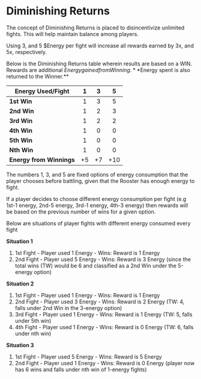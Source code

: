 # Diminishing Returns

The concept of Diminishing Returns is placed to disincentivize unlimited fights. This will help maintain balance among players.

Using 3, and 5 $Energy per fight will increase all rewards earned by 3x, and 5x, respectively.

Below is the Diminishing Returns table wherein results are based on a WIN. Rewards are additional $Energy gained from Winning. **$Energy spent is also returned to the Winner.**

| **Energy Used/Fight**    | **1** | **3** | **5** |
| ------------------------ | :---: | :---: | :---: |
| **1st Win**              |   1   |   3   |   5   |
| **2nd Win**              |   1   |   2   |   3   |
| **3rd Win**              |   1   |   2   |   2   |
| **4th Win**              |   1   |   0   |   0   |
| **5th Win**              |   1   |   0   |   0   |
| **Nth Win**              |   1   |   0   |   0   |
| **Energy from Winnings** |   +5  |   +7  |  +10  |

The numbers 1, 3, and 5 are fixed options of energy consumption that the player chooses before battling, given that the Rooster has enough energy to fight.

If a player decides to choose different energy consumption per fight (e.g 1st-1 energy, 2nd-5 energy, 3rd-1 energy, 4th-3 energy) then rewards will be based on the previous number of wins for a given option.&#x20;

Below are situations of player fights with different energy consumed every fight

**Situation 1**

1. 1st Fight - Player used 1 Energy - Wins: Reward is 1 Energy
2. 2nd Fight - Player used 5 Energy - Wins: Reward is 3 Energy (since the total wins (TW) would be 6 and classified as a 2nd Win under the 5-energy option)

**Situation 2**

1. 1st Fight - Player used 1 Energy - Wins: Reward is 1 Energy
2. 2nd Fight - Player used 3 Energy - Wins: Reward is 2 Energy (TW: 4, falls under 2nd Win in the 3-energy option)
3. 3rd Fight - Player used 1 Energy - Wins: Reward is 1 Energy (TW: 5, falls under 5th win)
4. 4th Fight - Player used 1 Energy - Wins: Reward is 0 Energy (TW: 6, falls under nth win)

**Situation 3**

1. 1st Fight - Player used 5 Energy - Wins: Reward is 5 Energy
2. 2nd Fight - Player used 1 Energy - Wins: Reward is 0 Energy (player now has 6 wins and falls under nth win of 1-energy fights)
